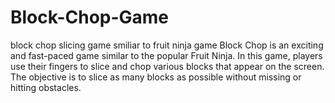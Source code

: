 # Block-Chop-Game
block chop slicing game smiliar to fruit ninja game 
Block Chop is an exciting and fast-paced game similar to the popular Fruit Ninja. In this game, players use their fingers to slice and chop various blocks that appear on the screen. The objective is to slice as many blocks as possible without missing or hitting obstacles.

